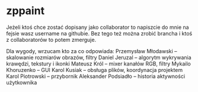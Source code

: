 # zppaint
Jeżeli ktoś chce zostać dopisany jako collaborator to napiszcie do mnie na fejsie wasz username na githubie.
Bez tego też można zrobić brancha i ktoś z collaboratorów to potem zmerguje.

Dla wygody, wrzucam kto za co odpowiada:
Przemysław Młodawski – skalowanie rozmiarów obrazów, filtry
Daniel Jeruzal – algorytm wykrywania krawędzi, tekstury i ikonki
Mateusz Król – mixer kanałów RGB, filtry
Mykailo Khoruzenko – GUI
Karol Kusiak – obsługa plików, koordynacja projektem
Karol Piotrowski – przybornik
Aleksander Podsiadło – historia aktywności użytkownika

